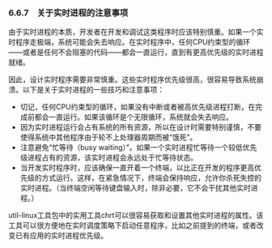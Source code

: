 ### 6.6.7　关于实时进程的注意事项

由于实时进程的本质，开发者在开发和调试这类程序时应该特别慎重。如果一个实时程序走极端，系统可能会失去响应。在实时程序中，任何CPU约束型的循环——或者是任何不会阻塞的代码——都会一直运行，直到有更高优先级的实时进程就绪。

因此，设计实时程序需要非常慎重。这些实时程序优先级很高，很容易导致系统崩溃。以下是关于实时进程的一些技巧和注意事项：

+ 切记，任何CPU约束型的循环，如果没有中断或者被高优先级进程打断，在完成前都会一直运行。如果该循环是个无限循环，系统就会失去响应。
+ 因为实时进程运行会占有系统的所有资源，所以在设计时需要特别谨慎，不要使得系统中其他程序由于轮不上处理器周期而被“饿死”。
+ 注意避免“忙等待（busy waiting）”。如果一个实时进程忙等待一个较低优先级进程占有的资源，该实时进程会永远处于忙等待状态。
+ 当开发实时程序时，应该确保一直开着一个终端，以比正在开发的程序更高优先级的方式运行。这样，在紧急情况下，终端会保持响应，允许你杀死失控的实时进程。（当终端空闲等待键盘输入时，除非必要，它不会干扰其他实时进程。）

util-linux工具包中的实用工具chrt可以很容易获取和设置其他实时进程的属性。该工具可以很方便地在实时调度策略下启动任意程序，比如之前提到的终端，或者改变已有应用的实时进程优先级。

